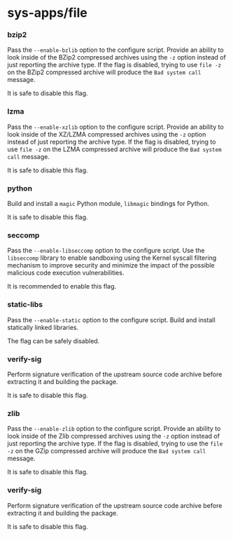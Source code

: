# sys-apps/file

### bzip2
Pass the `--enable-bzlib` option to the configure script. Provide an ability to look inside of the BZip2 compressed archives using the `-z` option instead of just reporting the archive type. If the flag is disabled, trying to use `file -z` on the BZip2 compressed archive will produce the `Bad system call` message.

It is safe to disable this flag.

### lzma
Pass the `--enable-xzlib` option to the configure script. Provide an ability to look inside of the XZ/LZMA compressed archives using the `-z` option instead of just reporting the archive type. If the flag is disabled, trying to use `file -z` on the LZMA compressed archive will produce the `Bad system call` message.

It is safe to disable this flag.

### python
Build and install a `magic` Python module, `libmagic` bindings for Python.

It is safe to disable this flag.

### seccomp
Pass the `--enable-libseccomp` option to the configure script. Use the `libseccomp` library to enable sandboxing using the Kernel syscall filtering mechanism to improve security and minimize the impact of the possible malicious code execution vulnerabilities.

It is recommended to enable this flag.

### static-libs
Pass the `--enable-static` option to the configure script. Build and install statically linked libraries.

The flag can be safely disabled.

### verify-sig
Perform signature verification of the upstream source code archive before extracting it and building the package.

It is safe to disable this flag.

### zlib
Pass the `--enable-zlib` option to the configure script. Provide an ability to look inside of the Zlib compressed archives using the `-z` option instead of just reporting the archive type. If the flag is disabled, trying to use the `file -z` on the GZip compressed archive will produce the `Bad system call` message.

It is safe to disable this flag.

### verify-sig
Perform signature verification of the upstream source code archive before extracting it and building the package.

It is safe to disable this flag.
